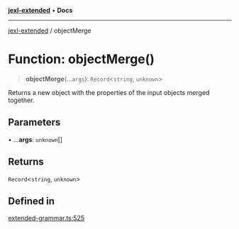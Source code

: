 [**jexl-extended**](../README.md) • **Docs**

***

[jexl-extended](../globals.md) / objectMerge

# Function: objectMerge()

> **objectMerge**(...`args`): `Record`\<`string`, `unknown`\>

Returns a new object with the properties of the input objects merged together.

## Parameters

• ...**args**: `unknown`[]

## Returns

`Record`\<`string`, `unknown`\>

## Defined in

[extended-grammar.ts:525](https://github.com/nikoraes/jexl-extended/blob/06a031f168fa218082d7ed9df57973f42e70c755/src/extended-grammar.ts#L525)
